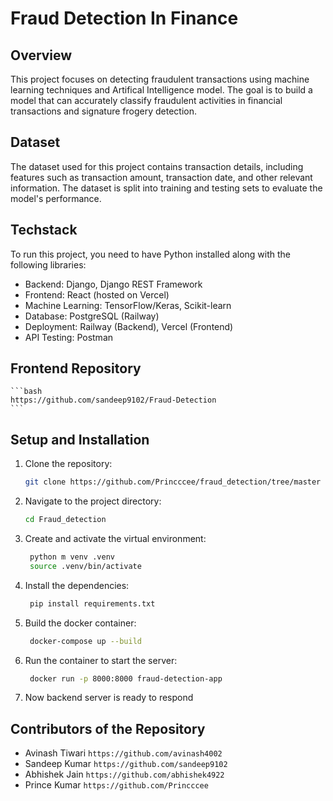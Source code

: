 # Fraud Detection In Finance

## Overview
This project focuses on detecting fraudulent transactions using machine learning techniques and Artifical Intelligence model. The goal is to build a model that can accurately classify fraudulent activities in financial transactions and signature frogery detection.

## Dataset
The dataset used for this project contains transaction details, including features such as transaction amount, transaction date, and other relevant information. The dataset is split into training and testing sets to evaluate the model's performance.

## Techstack
To run this project, you need to have Python installed along with the following libraries:
- Backend: Django, Django REST Framework
- Frontend: React (hosted on Vercel)
- Machine Learning: TensorFlow/Keras, Scikit-learn
- Database: PostgreSQL (Railway)
- Deployment: Railway (Backend), Vercel (Frontend)
- API Testing: Postman

## Frontend Repository
    ```bash
    https://github.com/sandeep9102/Fraud-Detection
    ```

## Setup and Installation
1. Clone the repository:
    ```bash
    git clone https://github.com/Princccee/fraud_detection/tree/master
    ```
2. Navigate to the project directory:
    ```bash
    cd Fraud_detection
    ```
3. Create and activate the virtual environment:
   ```bash
    python m venv .venv
    source .venv/bin/activate
    ```
4. Install the dependencies:
   ```bash
    pip install requirements.txt
    ```
5. Build the docker container:
   ```bash
    docker-compose up --build
    ```
6. Run the container to start the server:
   ```bash
    docker run -p 8000:8000 fraud-detection-app
    ```
6. Now backend server is ready to respond

## Contributors of the Repository
- Avinash Tiwari ```https://github.com/avinash4002```
- Sandeep Kumar ```https://github.com/sandeep9102 ```
- Abhishek Jain ```https://github.com/abhishek4922 ```
- Prince Kumar  ```https://github.com/Princccee```

